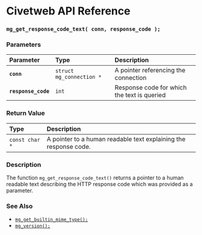 # Civetweb API Reference

### `mg_get_response_code_text( conn, response_code );`

### Parameters

| Parameter | Type | Description |
| :--- | :--- | :--- |
|**`conn`**|`struct mg_connection *`| A pointer referencing the connection |
|**`response_code`**|`int`| Response code for which the text is queried |

### Return Value

| Type | Description |
| :--- | :--- |
|`const char *`| A pointer to a human readable text explaining the response code. |

### Description

The function `mg_get_response_code_text()` returns a pointer to a human readable text describing the HTTP response code which was provided as a parameter.

### See Also

* [`mg_get_builtin_mime_type();`](mg_get_builtin_mime_type.md)
* [`mg_version();`](mg_version.md)

